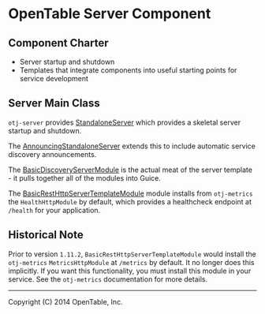 OpenTable Server Component
==========================

Component Charter
-----------------

* Server startup and shutdown
* Templates that integrate components into useful starting points for service development

Server Main Class
-----------------

`otj-server` provides [StandaloneServer](https://github.com/opentable/otj-server/blob/master/server/src/main/java/com/opentable/server/StandaloneServer.java)
which provides a skeletal server startup and shutdown.

The [AnnouncingStandaloneServer](https://github.com/opentable/otj-server/blob/master/server/src/main/java/com/opentable/server/AnnouncingStandaloneServer.java)
extends this to include automatic service discovery announcements.

The [BasicDiscoveryServerModule](https://github.com/opentable/otj-server/blob/master/templates/src/main/java/com/opentable/server/templates/BasicDiscoveryServerModule.java)
is the actual meat of the server template - it pulls together all of the modules into Guice.

The [BasicRestHttpServerTemplateModule](https://github.com/opentable/otj-server/blob/master/templates/src/main/java/com/opentable/server/templates/BasicRestHttpServerTemplateModule.java) module installs from `otj-metrics` the `HealthHttpModule` by default, which provides a healthcheck endpoint at `/health` for your application.

Historical Note
---------------
Prior to version `1.11.2`, `BasicRestHttpServerTemplateModule` would
install the `otj-metrics` `MetricsHttpModule` at `/metrics` by default.
It no longer does this implicitly.  If you want this functionality, you
must install this module in your service.  See the `otj-metrics`
documentation for more details.

----
Copyright (C) 2014 OpenTable, Inc.
